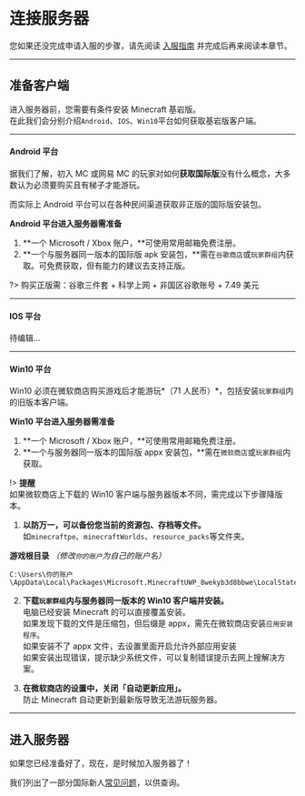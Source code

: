 <!-- guide/link -->

# 连接服务器

您如果还没完成申请入服的步骤，请先阅读 [入服指南](notice/join) 并完成后再来阅读本章节。

---

## 准备客户端

进入服务器前，您需要有条件安装 Minecraft 基岩版。<br/>
在此我们会分别介绍`Android`、`IOS`、`Win10`平台如何获取基岩版客户端。

---

#### Android 平台

据我们了解，初入 MC 或网易 MC 的玩家对如何**获取国际版**没有什么概念，大多数认为必须要购买且有梯子才能游玩。

而实际上 Android 平台可以在各种民间渠道获取非正版的国际版安装包。

**Android 平台进入服务器需准备**

1.  **一个 Microsoft / Xbox 账户，**可使用常用邮箱免费注册。
2.  **一个与服务器同一版本的国际版 apk 安装包，**需在`谷歌商店`或`玩家群组`内获取。可免费获取，但有能力的建议去支持正版。

?> 购买正版需：谷歌三件套 + 科学上网 + 非国区谷歌账号 + 7.49 美元

---

#### IOS 平台

待编辑...

---

#### Win10 平台

Win10 必须在微软商店购买游戏后才能游玩*（71 人民币）*，包括安装`玩家群组`内的旧版本客户端。

**Win10 平台进入服务器需准备**

1. **一个 Microsoft / Xbox 账户，**可使用常用邮箱免费注册。
2. **一个与服务器同一版本的国际版 appx 安装包，**需在`微软商店`或`玩家群组`内获取。

!> **提醒** <br/>
如果微软商店上下载的 Win10 客户端与服务器版本不同，需完成以下步骤降版本。

1.  **以防万一，可以备份您当前的资源包、存档等文件。**<br/>
    如`minecraftpe`、`minecraftWorlds`、`resource_packs`等文件夹。

**游戏根目录** _（修改`你的账户`为自己的账户名）_

```
C:\Users\你的账户\AppData\Local\Packages\Microsoft.MinecraftUWP_8wekyb3d8bbwe\LocalState\games\com.mojang
```

2.  **下载`玩家群组`内与服务器同一版本的 Win10 客户端并安装。** <br/>
    电脑已经安装 Minecraft 的可以直接覆盖安装。<br/>
    如果发现下载的文件是压缩包，但后缀是 appx，需先在微软商店安装`应用安装程序`。<br/>
    如果安装不了 appx 文件，去设置里面开启允许外部应用安装<br/>
    如果安装出现错误，提示缺少系统文件，可以复制错误提示去网上搜解决方案。

3.  **在微软商店的设置中，关闭「自动更新应用」。** <br/>
    防止 Minecraft 自动更新到最新版导致无法游玩服务器。

---

## 进入服务器

如果您已经准备好了，现在，是时候加入服务器了！<br/>

我们列出了一部分国际新人[常见问题](guide/question)，以供查询。
